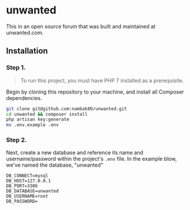 # unwanted

This in an open source forum that was built and maintained at unwanted.com.

## Installation

### Step 1.

> To run this project, you must have PHP 7 installed as a prerequisite.

Begin by cloning this repository to your machine, and install all Composer dependencies.

```bash
git clone git@github.com:nambak80/unwanted.git
cd unwanted && composer install
php artisan key:generate
mv .env.example .env
``` 

### Step 2.

Next, create a new database and reference its name and username/password within the project's `.env` file. In the example blow, we've named the database, "unwanted"

```
DB_CONNECT=mysql
DB_HOST=127.0.0.1
DB_PORT=3306
DB_DATABASE=unwanted
DB_USERNAME=root
DB_PASSWORD=
```